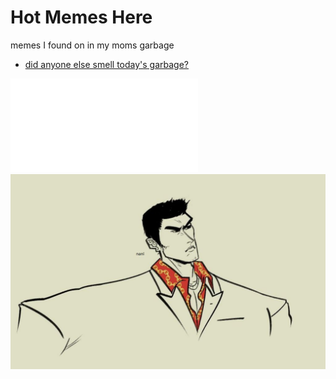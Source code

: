 Hot Memes Here
==============
memes I found on in my moms garbage

- [did anyone else smell today's garbage?](https://youtu.be/fP6IOM4qcYk)

![Text](./fortunes.txt?raw=true)
![Image](./reactions/nani.jpg?raw=true)
